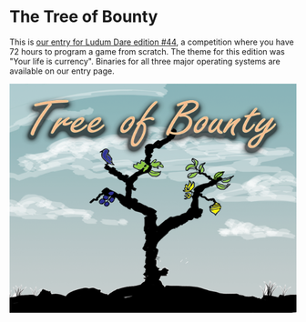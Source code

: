 # The Tree of Bounty

This is [our entry for Ludum Dare edition #44](https://ldjam.com/events/ludum-dare/44/the-tree-of-bounty), a competition where you have 72 hours to program a game from scratch. The theme for this edition was "Your life is currency". Binaries for all three major operating systems are available on our entry page.



![title screen](https://raw.githubusercontent.com/gelisam/ludum-dare-44/refs/heads/master/resources/Title_Screen_640x512.png)























